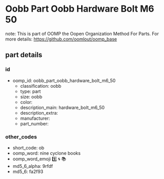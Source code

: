 # Oobb Part Oobb Hardware Bolt M6 50  

note: This is part of OOMP the Oopen Organization Method For Parts. For more details: https://github.com/oomlout/oomp_base

##  part details





### id
* oomp_id: oobb_part_oobb_hardware_bolt_m6_50
  * classification: oobb
  * type: part
  * size: oobb
  * color: 
  * description_main: hardware_bolt_m6_50
  * description_extra: 
  * manufacturer: 
  * part_number: 

### other_codes
* short_code: ob
* oomp_word: nine cyclone books
* oomp_word_emoji :nine: :cyclone: :books:
* md5_6_alpha: 9rfdf
* md5_6: fa2f93